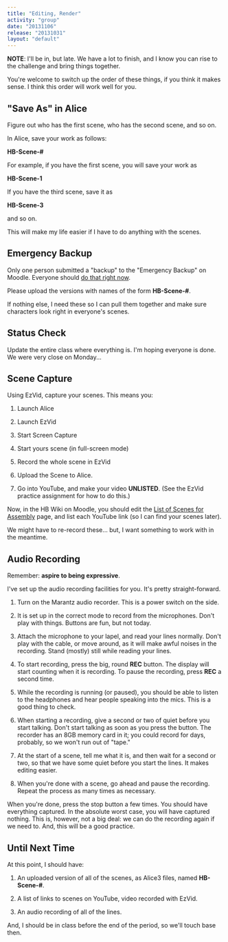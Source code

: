 ```yaml
---
title: "Editing, Render"
activity: "group"
date: "20131106"
release: "20131031"
layout: "default"
---
```


**NOTE**: I'll be in, but late. We have a lot to finish, and I know you can rise to the challenge and bring things together.

You're welcome to switch up the order of these things, if you think it makes sense. I think this order will work well for you.

## "Save As" in Alice

Figure out who has the first scene, who has the second scene, and so on. 

In Alice, save your work as follows:

**HB-Scene-#**

For example, if you have the first scene, you will save your work as 

**HB-Scene-1**

If you have the third scene, save it as

**HB-Scene-3**

and so on.

This will make my life easier if I have to do anything with the scenes.

## Emergency Backup

Only one person submitted a "backup" to the "Emergency Backup" on Moodle. Everyone should [do that right now](http://moodle2.berea.edu/mod/assignment/view.php?id=97969).

Please upload the versions with names of the form **HB-Scene-#**.

If nothing else, I need these so I can pull them together and make sure characters look right in everyone's scenes.

## Status Check

Update the entire class where everything is. I'm hoping everyone is done. We were very close on Monday...

## Scene Capture

Using EzVid, capture your scenes. This means you:

1. Launch Alice

1. Launch EzVid

1. Start Screen Capture

1. Start yours scene (in full-screen mode)

1. Record the whole scene in EzVid

1. Upload the Scene to Alice.

1. Go into YouTube, and make your video **UNLISTED**. (See the EzVid practice assignment for how to do this.)

Now, in the HB Wiki on Moodle, you should edit the [List of Scenes for Assembly](http://moodle2.berea.edu/mod/wiki/view.php?pageid=780&group=0) page, and list each YouTube link (so I can find your scenes later). 

We might have to re-record these... but, I want something to work with in the meantime. 

## Audio Recording

Remember: **aspire to being expressive**.

I've set up the audio recording facilities for you. It's pretty straight-forward.

1. Turn on the Marantz audio recorder. This is a power switch on the side.

1. It is set up in the correct mode to record from the microphones. Don't play with things. Buttons are fun, but not today.

1. Attach the microphone to your lapel, and read your lines normally. Don't play with the cable, or move around, as it will make awful noises in the recording. Stand (mostly) still while reading your lines.

1. To start recording, press the big, round **REC** button. The display will start counting when it is recording. To pause the recording, press **REC** a second time. 

1. While the recording is running (or paused), you should be able to listen to the headphones and hear people speaking into the mics. This is a good thing to check.

1. When starting a recording, give a second or two of quiet before you start talking. Don't start talking as soon as you press the button. The recorder has an 8GB memory card in it; you could record for days, probably, so we won't run out of "tape."

1. At the start of a scene, tell me what it is, and then wait for a second or two, so that we have some quiet before you start the lines. It makes editing easier.

1. When you're done with a scene, go ahead and pause the recording. Repeat the process as many times as necessary.

When you're done, press the stop button a few times. You should have everything captured. In the absolute worst case, you will have captured nothing. This is, however, not a big deal: we can do the recording again if we need to. And, this will be a good practice.

## Until Next Time

At this point, I should have:

1. An uploaded version of all of the scenes, as Alice3 files, named **HB-Scene-#**.

1. A list of links to scenes on YouTube, video recorded with EzVid.

1. An audio recording of all of the lines. 

And, I should be in class before the end of the period, so we'll touch base then.

